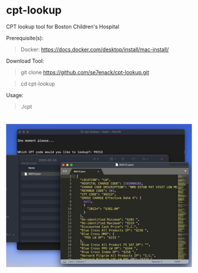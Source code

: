 # cpt-lookup
CPT lookup tool for Boston Children's Hospital

Prerequisite(s): 
>Docker: https://docs.docker.com/desktop/install/mac-install/

Download Tool:
>git clone https://github.com/se7enack/cpt-lookup.git

>cd cpt-lookup

Usage:
>./cpt


#
![alt text](https://github.com/se7enack/cpt-lookup/blob/main/cpt-screenshot.png?raw=true)
